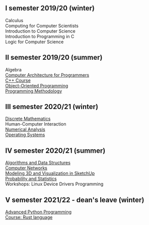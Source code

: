 ## I semester 2019/20 (winter)
Calculus  
Computing for Computer Scientists  
Introduction to Computer Science  
Introduction to Programming in C  
Logic for Computer Science  

## II semester 2019/20 (summer)
Algebra  
[Computer Architecture for Programmers](ASK/)  
[C++ Course](CPP/)  
[Object-Oriented Programming](PO/)  
[Programming Methodology](MP/)  

## III semester 2020/21 (winter)
[Discrete Mathematics](MDM/)  
Human-Computer Interaction  
[Numerical Analysis](ANL/)  
[Operating Systems](SO/)  

## IV semester 2020/21 (summer)
[Algorithms and Data Structures](AISD/)  
[Computer Networks](SK/)  
[Modeling 3D and Visualization in SketchUp](Sketchup/)  
[Probability and Statistics](RPIS/)  
Workshops: Linux Device Drivers Programming

## V semester 2021/22 - dean's leave (winter)
[Advanced Python Programming](Python/)  
[Course: Rust language](Rust/)  
